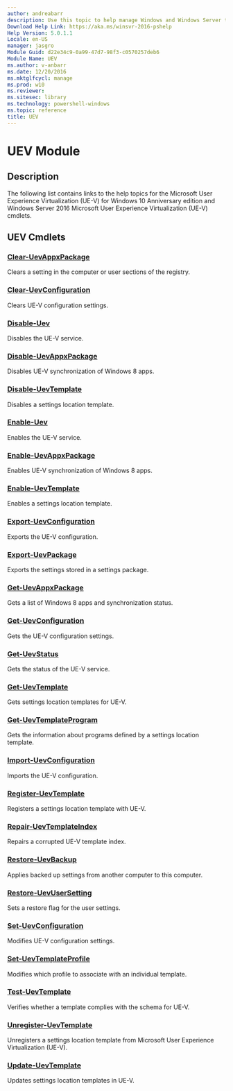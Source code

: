 ```yaml
---
author: andreabarr
description: Use this topic to help manage Windows and Windows Server technologies with Windows PowerShell.
Download Help Link: https://aka.ms/winsvr-2016-pshelp
Help Version: 5.0.1.1
Locale: en-US
manager: jasgro
Module Guid: d22e34c9-0a99-47d7-98f3-c0570257deb6
Module Name: UEV
ms.author: v-anbarr
ms.date: 12/20/2016
ms.mktglfcycl: manage
ms.prod: w10
ms.reviewer: 
ms.sitesec: library
ms.technology: powershell-windows
ms.topic: reference
title: UEV
---
```


# UEV Module
## Description
The following list contains links to the help topics for the Microsoft User Experience Virtualization (UE-V) for Windows 10 Anniversary edition and Windows Server 2016 Microsoft User Experience Virtualization (UE-V) cmdlets.

## UEV Cmdlets
### [Clear-UevAppxPackage](./Clear-UevAppxPackage.md)
Clears a setting in the computer or user sections of the registry.

### [Clear-UevConfiguration](./Clear-UevConfiguration.md)
Clears UE-V configuration settings.

### [Disable-Uev](./Disable-Uev.md)
Disables the UE-V service.

### [Disable-UevAppxPackage](./Disable-UevAppxPackage.md)
Disables UE-V synchronization of Windows 8 apps.

### [Disable-UevTemplate](./Disable-UevTemplate.md)
Disables a settings location template.

### [Enable-Uev](./Enable-Uev.md)
Enables the UE-V service.

### [Enable-UevAppxPackage](./Enable-UevAppxPackage.md)
Enables UE-V synchronization of Windows 8 apps.

### [Enable-UevTemplate](./Enable-UevTemplate.md)
Enables a settings location template.

### [Export-UevConfiguration](./Export-UevConfiguration.md)
Exports the UE-V configuration.

### [Export-UevPackage](./Export-UevPackage.md)
Exports the settings stored in a settings package.

### [Get-UevAppxPackage](./Get-UevAppxPackage.md)
Gets a list of Windows 8 apps and synchronization status.

### [Get-UevConfiguration](./Get-UevConfiguration.md)
Gets the UE-V configuration settings.

### [Get-UevStatus](./Get-UevStatus.md)
Gets the status of the UE-V service.

### [Get-UevTemplate](./Get-UevTemplate.md)
Gets settings location templates for UE-V.

### [Get-UevTemplateProgram](./Get-UevTemplateProgram.md)
Gets the information about programs defined by a settings location template.

### [Import-UevConfiguration](./Import-UevConfiguration.md)
Imports the UE-V configuration.

### [Register-UevTemplate](./Register-UevTemplate.md)
Registers a settings location template with UE-V.

### [Repair-UevTemplateIndex](./Repair-UevTemplateIndex.md)
Repairs a corrupted UE-V template index.

### [Restore-UevBackup](./Restore-UevBackup.md)
Applies backed up settings from another computer to this computer.

### [Restore-UevUserSetting](./Restore-UevUserSetting.md)
Sets a restore flag for the user settings.

### [Set-UevConfiguration](./Set-UevConfiguration.md)
Modifies UE-V configuration settings.

### [Set-UevTemplateProfile](./Set-UevTemplateProfile.md)
Modifies which profile to associate with an individual template.

### [Test-UevTemplate](./Test-UevTemplate.md)
Verifies whether a template complies with the schema for UE-V.

### [Unregister-UevTemplate](./Unregister-UevTemplate.md)
Unregisters a settings location template from Microsoft User Experience Virtualization (UE-V).

### [Update-UevTemplate](./Update-UevTemplate.md)
Updates settings location templates in UE-V.


